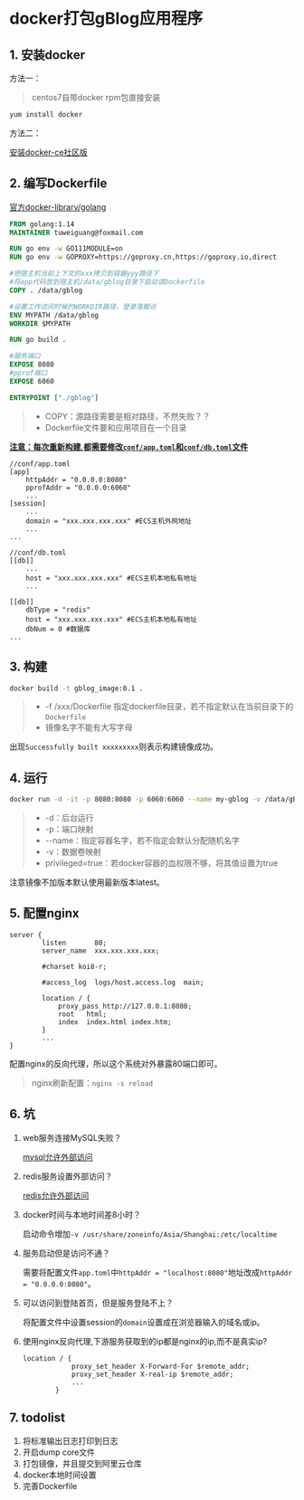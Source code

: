 # docker打包gBlog应用程序

## 1. 安装docker

方法一：

> centos7自带docker rpm包直接安装

```bash
yum install docker
```

方法二：

[安装docker-ce社区版](https://developer.aliyun.com/article/110806)

## 2. 编写Dockerfile

[官方docker-library/golang](https://hub.fastgit.org/docker-library/docs/tree/master/golang)

```dockerfile
FROM golang:1.14
MAINTAINER tuweiguang@foxmail.com

RUN go env -w GO111MODULE=on
RUN go env -w GOPROXY=https://goproxy.cn,https://goproxy.io,direct

#把宿主机当前上下文的xxx拷贝到容器yyy路径下
#将app代码放到宿主机/data/gblog目录下启动该Dockerfile
COPY . /data/gblog

#设置工作访问时候的WORKDIR路径，登录落脚点
ENV MYPATH /data/gblog
WORKDIR $MYPATH

RUN go build .

#服务端口
EXPOSE 8080
#pprof端口
EXPOSE 6060

ENTRYPOINT ["./gblog"]
```

> - COPY：源路径需要是相对路径，不然失败？？
> - Dockerfile文件要和应用项目在一个目录

**<u>注意：每次重新构建,都需要修改`conf/app.toml`和`conf/db.toml`文件</u>**

```
//conf/app.toml
[app]
    httpAddr = "0.0.0.0:8080"
    pprofAddr = "0.0.0.0:6060"
    ...
[session]
    ...
    domain = "xxx.xxx.xxx.xxx" #ECS主机外网地址
    ...
...    
```

```
//conf/db.toml
[[db]]
    ...
    host = "xxx.xxx.xxx.xxx" #ECS主机本地私有地址
    ...

[[db]]
    dbType = "redis"
    host = "xxx.xxx.xxx.xxx" #ECS主机本地私有地址
    dbNum = 0 #数据库
...
```

## 3. 构建

```bash
docker build -t gblog_image:0.1 .
```

> -  -f /xxx/Dockerfile 指定dockerfile目录，若不指定默认在当前目录下的`Dockerfile`
> - 镜像名字不能有大写字母

出现`Successfully built xxxxxxxxx`则表示构建镜像成功。

## 4. 运行

```bash
docker run -d -it -p 8080:8080 -p 6060:6060 --name my-gblog -v /data/gBlog_log/:/data/gblog/log -v /usr/share/zoneinfo/Asia/Shanghai:/etc/localtime --privileged=true gblog_image:0.1
```

> - -d：后台运行
> - -p：端口映射
> - --name：指定容器名字，若不指定会默认分配随机名字
> - -v：数据卷映射
> - privileged=true：若docker容器的血权限不够，将其值设置为true

注意镜像不加版本默认使用最新版本latest。



## 5. 配置nginx

```
server {
        listen       80;
        server_name  xxx.xxx.xxx.xxx;

        #charset koi8-r;

        #access_log  logs/host.access.log  main;

        location / {
            proxy_pass http://127.0.0.1:8080;
            root   html;
            index  index.html index.htm;
        }
        ...
}
```

配置nginx的反向代理，所以这个系统对外暴露80端口即可。

>  nginx刷新配置：`nginx -s reload`

## 6. 坑

1. web服务连接MySQL失败？

   [mysql允许外部访问](https://blog.csdn.net/qq_31930499/article/details/100802920)

2. redis服务设置外部访问？

    [redis允许外部访问](https://blog.csdn.net/babybabyup/article/details/85273859)

3. docker时间与本地时间差8小时？

   启动命令增加`-v /usr/share/zoneinfo/Asia/Shanghai:/etc/localtime`

4. 服务启动但是访问不通？

   需要将配置文件`app.toml`中`httpAddr = "localhost:8080"`地址改成`httpAddr = "0.0.0.0:8080"`。

5. 可以访问到登陆首页，但是服务登陆不上？

   将配置文件中设置session的`domain`设置成在浏览器输入的域名或ip。
   
6. 使用nginx反向代理,下游服务获取到的ip都是nginx的ip,而不是真实ip?

    ```
    location / {
                proxy_set_header X-Forward-For $remote_addr;
    	        proxy_set_header X-real-ip $remote_addr;
                ...
            }
    ```

    

## 7. todolist

1. 将标准输出日志打印到日志
2. 开启dump core文件
3. 打包镜像，并且提交到阿里云仓库
4. docker本地时间设置
5. 完善Dockerfile





